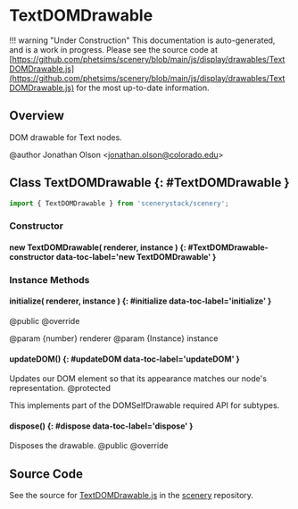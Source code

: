 # TextDOMDrawable

!!! warning "Under Construction"
    This documentation is auto-generated, and is a work in progress. Please see the source code at
    [https://github.com/phetsims/scenery/blob/main/js/display/drawables/TextDOMDrawable.js](https://github.com/phetsims/scenery/blob/main/js/display/drawables/TextDOMDrawable.js) for the most up-to-date information.

## Overview

DOM drawable for Text nodes.

@author Jonathan Olson &lt;jonathan.olson@colorado.edu&gt;

## Class TextDOMDrawable {: #TextDOMDrawable }


```js
import { TextDOMDrawable } from 'scenerystack/scenery';
```
### Constructor

#### new TextDOMDrawable( renderer, instance ) {: #TextDOMDrawable-constructor data-toc-label='new TextDOMDrawable' }

### Instance Methods

#### initialize( renderer, instance ) {: #initialize data-toc-label='initialize' }

@public
@override

@param {number} renderer
@param {Instance} instance

#### updateDOM() {: #updateDOM data-toc-label='updateDOM' }

Updates our DOM element so that its appearance matches our node's representation.
@protected

This implements part of the DOMSelfDrawable required API for subtypes.

#### dispose() {: #dispose data-toc-label='dispose' }

Disposes the drawable.
@public
@override



## Source Code

See the source for [TextDOMDrawable.js](https://github.com/phetsims/scenery/blob/main/js/display/drawables/TextDOMDrawable.js) in the [scenery](https://github.com/phetsims/scenery) repository.
